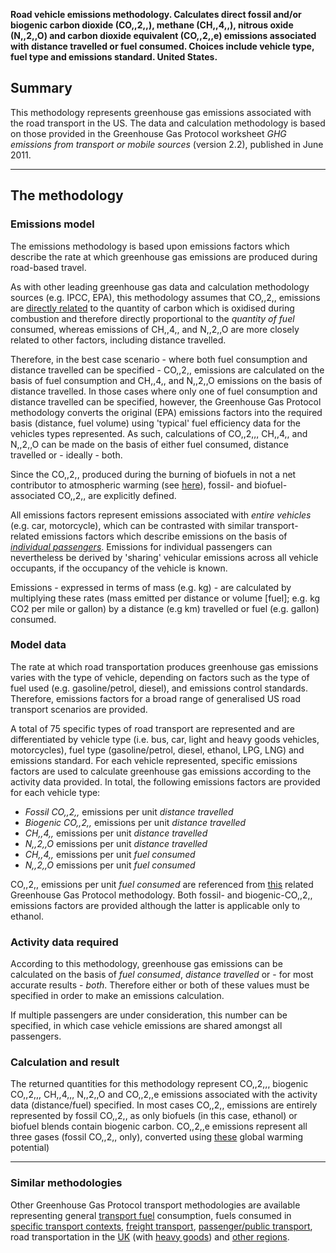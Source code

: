 **Road vehicle emissions methodology. Calculates direct fossil and/or
biogenic carbon dioxide (CO,,2,,), methane (CH,,4,,), nitrous oxide
(N,,2,,O) and carbon dioxide equivalent (CO,,2,,e) emissions associated
with distance travelled or fuel consumed. Choices include vehicle type,
fuel type and emissions standard. United States.**

## Summary

This methodology represents greenhouse gas emissions associated with the
road transport in the US. The data and calculation methodology is based
on those provided in the Greenhouse Gas Protocol worksheet *GHG
emissions from transport or mobile sources* (version 2.2), published in
June 2011.

-----

## The methodology

### Emissions model

The emissions methodology is based upon emissions factors which describe
the rate at which greenhouse gas emissions are produced during
road-based travel.

As with other leading greenhouse gas data and calculation methodology
sources (e.g. IPCC, EPA), this methodology assumes that CO,,2,,
emissions are [directly related](Custom_emissions_factors) to the
quantity of carbon which is oxidised during combustion and therefore
directly proportional to the *quantity of fuel* consumed, whereas
emissions of CH,,4,, and N,,2,,O are more closely related to other
factors, including distance travelled.

Therefore, in the best case scenario - where both fuel consumption and
distance travelled can be specified - CO,,2,, emissions are calculated
on the basis of fuel consumption and CH,,4,, and N,,2,,O emissions on
the basis of distance travelled. In those cases where only one of fuel
consumption and distance travelled can be specified, however, the
Greenhouse Gas Protocol methodology converts the original (EPA)
emissions factors into the required basis (distance, fuel volume) using
'typical' fuel efficiency data for the vehicles types represented. As
such, calculations of CO,,2,,, CH,,4,, and N,,2,,O can be made on the
basis of either fuel consumed, distance travelled or - ideally - both.

Since the CO,,2,, produced during the burning of biofuels in not a net
contributor to atmospheric warming (see
[here](Carbon_dioxide_emissions)), fossil- and biofuel-associated
CO,,2,, are explicitly defined.

All emissions factors represent emissions associated with *entire
vehicles* (e.g. car, motorcycle), which can be contrasted with similar
transport-related emissions factors which describe emissions on the
basis of *[individual
passengers](Passenger_transport_by_Greenhouse_Gas_Protocol)*. Emissions
for individual passengers can nevertheless be derived by 'sharing'
vehicular emissions across all vehicle occupants, if the occupancy of
the vehicle is known.

Emissions - expressed in terms of mass (e.g. kg) - are calculated by
multiplying these rates (mass emitted per distance or volume \[fuel\];
e.g. kg CO2 per mile or gallon) by a distance (e.g km) travelled or fuel
(e.g. gallon) consumed.

### Model data

The rate at which road transportation produces greenhouse gas emissions
varies with the type of vehicle, depending on factors such as the type
of fuel used (e.g. gasoline/petrol, diesel), and emissions control
standards. Therefore, emissions factors for a broad range of generalised
US road transport scenarios are provided.

A total of 75 specific types of road transport are represented and are
differentiated by vehicle type (i.e. bus, car, light and heavy goods
vehicles, motorcycles), fuel type (gasoline/petrol, diesel, ethanol,
LPG, LNG) and emissions standard. For each vehicle represented, specific
emissions factors are used to calculate greenhouse gas emissions
according to the activity data provided. In total, the following
emissions factors are provided for each vehicle type:

  - *Fossil CO,,2,,* emissions per unit *distance travelled*
  - *Biogenic CO,,2,,* emissions per unit *distance travelled*
  - *CH,,4,,* emissions per unit *distance travelled*
  - *N,,2,,O* emissions per unit *distance travelled*
  - *CH,,4,,* emissions per unit *fuel consumed*
  - *N,,2,,O* emissions per unit *fuel consumed*

CO,,2,, emissions per unit *fuel consumed* are referenced from
[this](Transport_fuels_by_Greenhouse_Gas_Protocol) related Greenhouse
Gas Protocol methodology. Both fossil- and biogenic-CO,,2,, emissions
factors are provided although the latter is applicable only to ethanol.

### Activity data required

According to this methodology, greenhouse gas emissions can be
calculated on the basis of *fuel consumed*, *distance travelled* or -
for most accurate results - *both*. Therefore either or both of these
values must be specified in order to make an emissions calculation.

If multiple passengers are under consideration, this number can be
specified, in which case vehicle emissions are shared amongst all
passengers.

### Calculation and result

The returned quantities for this methodology represent CO,,2,,, biogenic
CO,,2,,, CH,,4,,, N,,2,,O and CO,,2,,e emissions associated with the
activity data (distance/fuel) specified. In most cases CO,,2,, emissions
are entirely represented by fossil CO,,2,, as only biofuels (in this
case, ethanol) or biofuel blends contain biogenic carbon. CO,,2,,e
emissions represent all three gases (fossil CO,,2,, only), converted
using [these](Greenhouse_gases_Global_warming_potentials) global warming
potential)

-----

### Similar methodologies

Other Greenhouse Gas Protocol transport methodologies are available
representing general [transport
fuel](Transport_fuels_by_Greenhouse_Gas_Protocol) consumption, fuels
consumed in [specific transport
contexts](Transport_fuels_with_context_by_Greenhouse_Gas_Protocol),
[freight transport](Freight_transport_by_Greenhouse_Gas_Protocol),
[passenger/public
transport](Passenger_transport_by_Greenhouse_Gas_Protocol), road
transportation in the [UK](UK_road_transport_by_Greenhouse_Gas_Protocol)
(with [heavy
goods](UK_heavy_goods_transport_by_Greenhouse_Gas_Protocol)) and [other
regions](Other_regional_road_transport_by_Greenhouse_Gas_Protocol).
